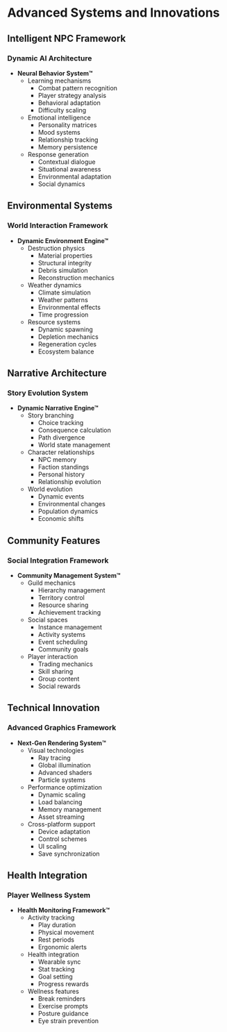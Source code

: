 # Advanced Systems and Innovations

## Intelligent NPC Framework

### Dynamic AI Architecture
- **Neural Behavior System™**
  - Learning mechanisms
    - Combat pattern recognition
    - Player strategy analysis
    - Behavioral adaptation
    - Difficulty scaling
  - Emotional intelligence
    - Personality matrices
    - Mood systems
    - Relationship tracking
    - Memory persistence
  - Response generation
    - Contextual dialogue
    - Situational awareness
    - Environmental adaptation
    - Social dynamics

## Environmental Systems

### World Interaction Framework
- **Dynamic Environment Engine™**
  - Destruction physics
    - Material properties
    - Structural integrity
    - Debris simulation
    - Reconstruction mechanics
  - Weather dynamics
    - Climate simulation
    - Weather patterns
    - Environmental effects
    - Time progression
  - Resource systems
    - Dynamic spawning
    - Depletion mechanics
    - Regeneration cycles
    - Ecosystem balance

## Narrative Architecture

### Story Evolution System
- **Dynamic Narrative Engine™**
  - Story branching
    - Choice tracking
    - Consequence calculation
    - Path divergence
    - World state management
  - Character relationships
    - NPC memory
    - Faction standings
    - Personal history
    - Relationship evolution
  - World evolution
    - Dynamic events
    - Environmental changes
    - Population dynamics
    - Economic shifts

## Community Features

### Social Integration Framework
- **Community Management System™**
  - Guild mechanics
    - Hierarchy management
    - Territory control
    - Resource sharing
    - Achievement tracking
  - Social spaces
    - Instance management
    - Activity systems
    - Event scheduling
    - Community goals
  - Player interaction
    - Trading mechanics
    - Skill sharing
    - Group content
    - Social rewards

## Technical Innovation

### Advanced Graphics Framework
- **Next-Gen Rendering System™**
  - Visual technologies
    - Ray tracing
    - Global illumination
    - Advanced shaders
    - Particle systems
  - Performance optimization
    - Dynamic scaling
    - Load balancing
    - Memory management
    - Asset streaming
  - Cross-platform support
    - Device adaptation
    - Control schemes
    - UI scaling
    - Save synchronization

## Health Integration

### Player Wellness System
- **Health Monitoring Framework™**
  - Activity tracking
    - Play duration
    - Physical movement
    - Rest periods
    - Ergonomic alerts
  - Health integration
    - Wearable sync
    - Stat tracking
    - Goal setting
    - Progress rewards
  - Wellness features
    - Break reminders
    - Exercise prompts
    - Posture guidance
    - Eye strain prevention
